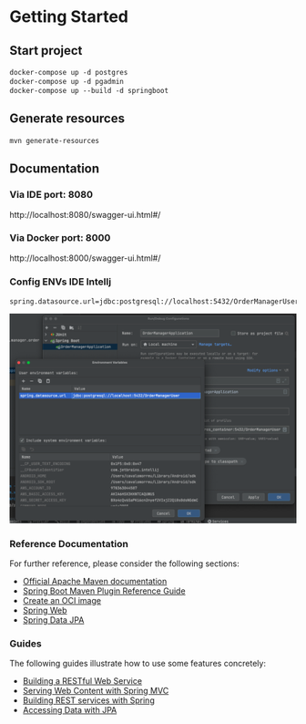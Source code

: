 # Getting Started

## Start project

```
docker-compose up -d postgres
docker-compose up -d pgadmin
docker-compose up --build -d springboot
```

## Generate resources
```
mvn generate-resources
```

## Documentation

### Via IDE port: 8080
http://localhost:8080/swagger-ui.html#/

### Via Docker port: 8000

http://localhost:8000/swagger-ui.html#/


### Config ENVs IDE Intellj

```
spring.datasource.url=jdbc:postgresql://localhost:5432/OrderManagerUser
```

![](configide.png)


### Reference Documentation

For further reference, please consider the following sections:

* [Official Apache Maven documentation](https://maven.apache.org/guides/index.html)
* [Spring Boot Maven Plugin Reference Guide](https://docs.spring.io/spring-boot/docs/2.7.1/maven-plugin/reference/html/)
* [Create an OCI image](https://docs.spring.io/spring-boot/docs/2.7.1/maven-plugin/reference/html/#build-image)
* [Spring Web](https://docs.spring.io/spring-boot/docs/2.7.1/reference/htmlsingle/#web)
* [Spring Data JPA](https://docs.spring.io/spring-boot/docs/2.7.1/reference/htmlsingle/#data.sql.jpa-and-spring-data)

### Guides

The following guides illustrate how to use some features concretely:

* [Building a RESTful Web Service](https://spring.io/guides/gs/rest-service/)
* [Serving Web Content with Spring MVC](https://spring.io/guides/gs/serving-web-content/)
* [Building REST services with Spring](https://spring.io/guides/tutorials/rest/)
* [Accessing Data with JPA](https://spring.io/guides/gs/accessing-data-jpa/)

